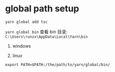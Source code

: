 # global path setup
`yarn global add tsc`  
  
`yarn global bin` 查看 bin 目录:  
`C:\Users\runzx\AppData\Local\Yarn\bin`  

1. windows

2. linux

`export PATH=$PATH:/the/path/to/yarn/global/bin/`
